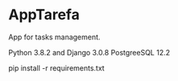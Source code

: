 # AppTarefa
App for tasks management.

Python 3.8.2 and 
Django 3.0.8
PostgreeSQL 12.2

pip install -r requirements.txt
